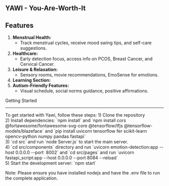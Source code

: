 ## YAWI - You-Are-Worth-It
## Features
1. **Menstrual Health:**
   - Track menstrual cycles, receive mood swing tips, and self-care suggestions.
2. **Healthcare:**
   - Early detection focus, access info on PCOS, Breast Cancer, and Cervical Cancer.
3. **Leisure & Relaxation:**
   - Sensory rooms, movie recommendations, EmoSense for emotions.
4. **Learning Section:**
5. **Autism-Friendly Features:**
   - Visual schedule, social norms guidance, positive affirmations.
     
Getting Started
<hr>
To get started with Yawi, follow these steps:
1) Clone the repository<br>
2) Install dependencies: `npm install` and  `npm install  cors @fortawesome/fontawesome-svg-core @tensorflow/tfjs @tensorflow-models/blazeface` and `pip install uvicorn tensorflow fer scikit-learn opencv-python numpy pandas fastapi` <br>
3) `cd src` and run `node Server.js` to start the main server. <br>
4) `cd src/components` directory and run `uvicorn emotion-detection:app --host  0.0.0.0 --port  8002` and `cd src/pages` and run `uvicorn 
     fastapi_script:app --host 0.0.0.0 --port 8084 --reload` <br>
5) Start the development server: `npm start`<br>

Note: Please ensure you have installed nodejs and have the .env file to run the complete application.


